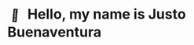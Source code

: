 <h1>
  <svg xmlns="http://www.w3.org/2000/svg" width="34" height="34" viewBox="0 0 36 36" style="vertical-align:middle">
    <g>
      <animateTransform attributeName="transform" attributeType="XML" type="rotate" dur="1.2s" repeatCount="indefinite" values="0 18 18; 20 18 18; 0 18 18; -20 18 18; 0 18 18"/>
      <text x="8" y="27" font-size="26">👋</text>
    </g>
  </svg>
  Hello, my name is Justo Buenaventura
</h1>
